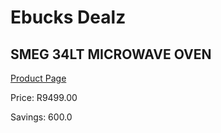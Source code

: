 
# Ebucks Dealz
## SMEG 34LT MICROWAVE OVEN
[Product Page](https://www.ebucks.com/web/shop/productSelected.do?prodId=1031716465&catId=704989856)

Price: R9499.00

Savings: 600.0


	